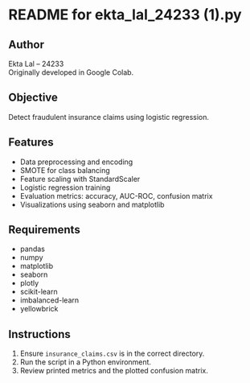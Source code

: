 # README for ekta_lal_24233 (1).py

## Author
Ekta Lal – 24233  
Originally developed in Google Colab.

## Objective
Detect fraudulent insurance claims using logistic regression.

## Features
- Data preprocessing and encoding
- SMOTE for class balancing
- Feature scaling with StandardScaler
- Logistic regression training
- Evaluation metrics: accuracy, AUC-ROC, confusion matrix
- Visualizations using seaborn and matplotlib

## Requirements
- pandas
- numpy
- matplotlib
- seaborn
- plotly
- scikit-learn
- imbalanced-learn
- yellowbrick

## Instructions
1. Ensure `insurance_claims.csv` is in the correct directory.
2. Run the script in a Python environment.
3. Review printed metrics and the plotted confusion matrix.
